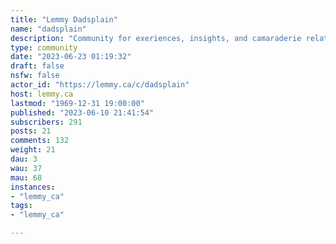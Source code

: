 ```yaml
---
title: "Lemmy Dadsplain" 
name: "dadsplain"
description: "Community for exeriences, insights, and camaraderie relating to fatherhood. Or just dad jokes."
type: community
date: "2023-06-23 01:19:32"
draft: false
nsfw: false
actor_id: "https://lemmy.ca/c/dadsplain"
host: lemmy.ca
lastmod: "1969-12-31 19:00:00"
published: "2023-06-10 21:41:54"
subscribers: 291
posts: 21
comments: 132
weight: 21
dau: 3
wau: 37
mau: 68
instances:
- "lemmy_ca"
tags: 
- "lemmy_ca"

---
```

